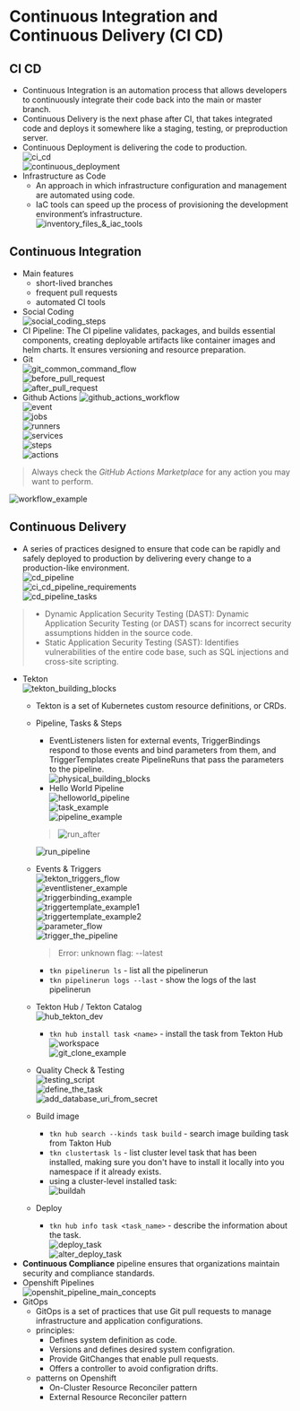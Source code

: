 # Continuous Integration and Continuous Delivery (CI CD)  
## CI CD  
- Continuous Integration is an automation process that allows developers to continuously integrate their code back into the main or master branch.  
- Continuous Delivery is the next phase after CI, that takes integrated code and deploys it somewhere like a staging, testing, or preproduction server.  
- Continuous Deployment is delivering the code to production.  
![ci_cd](./static/12/ci_cd.png)  
![continuous_deployment](./static/12/continuous_deployment.png)  
- Infrastructure as Code  
    - An approach in which infrastructure configuration and management are automated using code.  
    - IaC tools can speed up the process of provisioning the development environment’s infrastructure.  
    ![inventory_files_&_iac_tools](./static/12/inventory_files_&_iac_tools.png)  
## Continuous Integration  
- Main features  
    - short-lived branches  
    - frequent pull requests  
    - automated CI tools  
- Social Coding  
![social_coding_steps](./static/12/social_coding_steps.png)  
- CI Pipeline: The CI pipeline validates, packages, and builds essential components, creating deployable artifacts like container images and helm charts. It ensures versioning and resource preparation.
- Git  
![git_common_command_flow](./static/12/git_common_command_flow.png)  
![before_pull_request](./static/12/before_pull_request.png)  
![after_pull_request](./static/12/after_pull_request.png)  
- Github Actions 
![github_actions_workflow](./static/12/github_actions_workflow.png)  
![event](./static/12/event.png)  
![jobs](./static/12/jobs.png)  
![runners](./static/12/runners.png)  
![services](./static/12/services.png)  
![steps](./static/12/steps.png)  
![actions](./static/12/actions.png)  
> Always check the *GitHub Actions Marketplace* for any action you may want to perform.  

![workflow_example](./static/12/workflow_example.png)  
## Continuous Delivery  
- A series of practices designed to ensure that code can be rapidly and safely deployed to production by delivering every change to a production-like environment.  
![cd_pipeline](./static/12/cd_pipeline.png)  
![ci_cd_pipeline_requirements](./static/12/ci_cd_pipeline_requirements.png)  
![cd_pipeline_tasks](./static/12/cd_pipeline_tasks.png)  
> - Dynamic Application Security Testing (DAST): Dynamic Application Security Testing (or DAST) scans for incorrect security assumptions hidden in the source code.  
> - Static Application Security Testing (SAST): Identifies vulnerabilities of the entire code base, such as SQL injections and cross-site scripting.  

- Tekton  
    ![tekton_building_blocks](./static/12/tekton_building_blocks.png)  
    - Tekton is a set of Kubernetes custom resource definitions, or CRDs.  
    - Pipeline, Tasks & Steps  
        - EventListeners listen for external events, TriggerBindings respond to those events and bind parameters from them, and TriggerTemplates create PipelineRuns that pass the parameters to the pipeline.  
        ![physical_building_blocks](./static/12/physical_building_blocks.png)  
        - Hello World Pipeline  
        ![helloworld_pipeline](./static/12/helloworld_pipeline.png)  
        ![task_example](./static/12/task_example.png)  
        ![pipeline_example](./static/12/pipeline_example.png)  
        > ![run_after](./static/12/run_after.png)  

        ![run_pipeline](./static/12/run_pipeline.png)  
    - Events & Triggers  
        ![tekton_triggers_flow](./static/12/tekton_triggers_flow.png)  
        ![eventlistener_example](./static/12/eventlistener_example.png)  
        ![triggerbinding_example](./static/12/triggerbinding_example.png)  
        ![triggertemplate_example1](./static/12/triggertemplate_example1.png)  
        ![triggertemplate_example2](./static/12/triggertemplate_example2.png)  
        ![parameter_flow](./static/12/parameter_flow.png)  
        ![trigger_the_pipeline](./static/12/trigger_the_pipeline.png)  
        > Error: unknown flag: --latest

        - `tkn pipelinerun ls` - list all the pipelinerun  
        - `tkn pipelinerun logs --last` - show the logs of the last pipelinerun 
    - Tekton Hub / Tekton Catalog  
        ![hub_tekton_dev](./static/12/hub_tekton_dev.png)  
        - ```tkn hub install task <name>``` - install the task from Tekton Hub  
        ![workspace](./static/12/workspace.png)  
        ![git_clone_example](./static/12/git_clone_example.png)  
    - Quality Check & Testing  
        ![testing_script](./static/12/testing_script.png)  
        ![define_the_task](./static/12/define_the_task.png)  
        ![add_database_uri_from_secret](./static/12/add_database_uri_from_secret.png)  
    - Build image  
        - ```tkn hub search --kinds task build``` - search image building task from Takton Hub  
        - ```tkn clustertask ls``` - list cluster level task that has been installed, making sure you don't have to install it locally into you namespace if it already exists.  
        - using a cluster-level installed task:  
            ![buildah](./static/12/buildah.png)  
    - Deploy  
        - ```tkn hub info task <task_name>``` - describe the information about the task.  
        ![deploy_task](./static/12/deploy_task.png)  
        ![alter_deploy_task](./static/12/alter_deploy_task.png)  
- **Continuous Compliance** pipeline ensures that organizations maintain security and compliance standards.  
- Openshift Pipelines  
![openshit_pipeline_main_concepts](./static/12/openshit_pipeline_main_concepts.png)  
- GitOps  
    - GitOps is a set of practices that use Git pull requests to manage infrastructure and application configurations.  
    - principles:  
        - Defines system definition as code.  
        - Versions and defines desired system configration.  
        - Provide GitChanges that enable pull requests.  
        - Offers a controller to avoid configration drifts.  
    - patterns on Openshift  
        - On-Cluster Resource Reconciler pattern  
        - External Resource Reconciler pattern  
